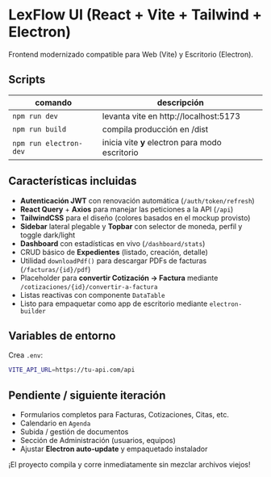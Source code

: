 
# LexFlow UI (React + Vite + Tailwind + Electron)

Frontend modernizado compatible para Web (Vite) y Escritorio (Electron).

## Scripts

| comando | descripción |
|---------|-------------|
| `npm run dev` | levanta vite en http://localhost:5173 |
| `npm run build` | compila producción en /dist |
| `npm run electron-dev` | inicia vite **y** electron para modo escritorio |

## Características incluidas

* **Autenticación JWT** con renovación automática (`/auth/token/refresh`)
* **React Query** + **Axios** para manejar las peticiones a la API (`/api`)
* **TailwindCSS** para el diseño (colores basados en el mockup provisto)
* **Sidebar** lateral plegable y **Topbar** con selector de moneda, perfil y toggle dark/light
* **Dashboard** con estadísticas en vivo (`/dashboard/stats`)
* CRUD básico de **Expedientes** (listado, creación, detalle)
* Utilidad `downloadPdf()` para descargar PDFs de facturas (`/facturas/{id}/pdf`)
* Placeholder para **convertir Cotización → Factura** mediante `/cotizaciones/{id}/convertir-a-factura`
* Listas reactivas con componente `DataTable`
* Listo para empaquetar como app de escritorio mediante `electron-builder`

## Variables de entorno

Crea `.env`:

```bash
VITE_API_URL=https://tu-api.com/api
```

## Pendiente / siguiente iteración

* Formularios completos para Facturas, Cotizaciones, Citas, etc.
* Calendario en `Agenda`
* Subida / gestión de documentos
* Sección de Administración (usuarios, equipos)
* Ajustar **Electron auto‑update** y empaquetado instalador

¡El proyecto compila y corre inmediatamente sin mezclar archivos viejos!

